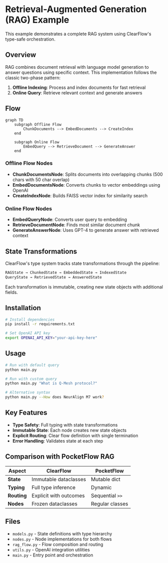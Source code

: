 # Retrieval-Augmented Generation (RAG) Example

This example demonstrates a complete RAG system using ClearFlow's type-safe orchestration.

## Overview

RAG combines document retrieval with language model generation to answer questions using specific context. This implementation follows the classic two-phase pattern:

1. **Offline Indexing**: Process and index documents for fast retrieval
2. **Online Query**: Retrieve relevant context and generate answers

## Flow

```mermaid
graph TD
    subgraph Offline Flow
        ChunkDocuments --> EmbedDocuments --> CreateIndex
    end
    
    subgraph Online Flow
        EmbedQuery --> RetrieveDocument --> GenerateAnswer
    end
```

### Offline Flow Nodes

- **ChunkDocumentsNode**: Splits documents into overlapping chunks (500 chars with 50 char overlap)
- **EmbedDocumentsNode**: Converts chunks to vector embeddings using OpenAI
- **CreateIndexNode**: Builds FAISS vector index for similarity search

### Online Flow Nodes

- **EmbedQueryNode**: Converts user query to embedding
- **RetrieveDocumentNode**: Finds most similar document chunk
- **GenerateAnswerNode**: Uses GPT-4 to generate answer with retrieved context

## State Transformations

ClearFlow's type system tracks state transformations through the pipeline:

```python
RAGState → ChunkedState → EmbeddedState → IndexedState
QueryState → RetrievedState → AnsweredState
```

Each transformation is immutable, creating new state objects with additional fields.

## Installation

```bash
# Install dependencies
pip install -r requirements.txt

# Set OpenAI API key
export OPENAI_API_KEY="your-api-key-here"
```

## Usage

```bash
# Run with default query
python main.py

# Run with custom query
python main.py "What is Q-Mesh protocol?"

# Alternative syntax
python main.py --How does NeurAlign M7 work?
```

## Key Features

- **Type Safety**: Full typing with state transformations
- **Immutable State**: Each node creates new state objects
- **Explicit Routing**: Clear flow definition with single termination
- **Error Handling**: Validates state at each step

## Comparison with PocketFlow RAG

| Aspect | ClearFlow | PocketFlow |
|--------|-----------|------------|
| **State** | Immutable dataclasses | Mutable dict |
| **Typing** | Full type inference | Dynamic |
| **Routing** | Explicit with outcomes | Sequential `>>` |
| **Nodes** | Frozen dataclasses | Regular classes |

## Files

- `models.py` - State definitions with type hierarchy
- `nodes.py` - Node implementations for both flows
- `rag_flow.py` - Flow composition and routing
- `utils.py` - OpenAI integration utilities
- `main.py` - Entry point and orchestration